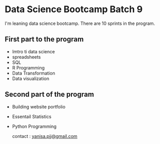 # Data Science Bootcamp Batch 9

I'm leaning data science bootcamp. There are 10 sprints in the program.

## First part to the program

- Imtro ti data science
- spreadsheets
- SQL
- R Programming
- Data Transformation
- Data visualization

## Second part of the program

- Building website portfolio
- Essentail Statistics
- Python Programming
 
    contact : yanisa.pjj@gmail.com
